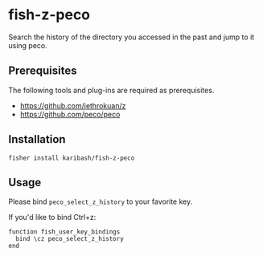 # fish-z-peco

Search the history of the directory you accessed in the past and jump to it using peco.

## Prerequisites

The following tools and plug-ins are required as prerequisites.
- https://github.com/jethrokuan/z
- https://github.com/peco/peco

## Installation

```fish
fisher install karibash/fish-z-peco
```

## Usage

Please bind `peco_select_z_history` to your favorite key.

If you'd like to bind Ctrl+z:

```fish
function fish_user_key_bindings
  bind \cz peco_select_z_history
end
```
